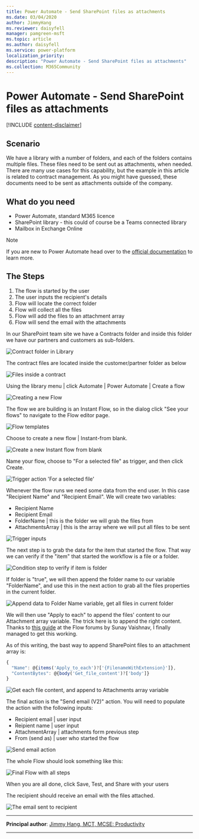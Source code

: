 ```yaml
---
title: Power Automate - Send SharePoint files as attachments
ms.date: 03/04/2020
author: JimmyHang
ms.reviewer: daisyfell
manager: pamgreen-msft
ms.topic: article
ms.author: daisyfell
ms.service: power-platform
localization_priority: 
description: "Power Automate - Send SharePoint files as attachments"
ms.collection: M365Community
---
```


# Power Automate - Send SharePoint files as attachments

[!INCLUDE [content-disclaimer](includes/content-disclaimer.md)]

## Scenario

We have a library with a number of folders, and each of the folders contains multiple files. These files need to be sent out as attachments, when needed. There are many use cases for this capability, but the example in this article is related to contract management. As you might have guessed, these documents need to be sent as attachments outside of the company.

## What do you need

* Power Automate, standard M365 licence
* SharePoint library - this could of course be a Teams connected library
* Mailbox in Exchange Online

> [!NOTE]
> If you are new to Power Automate head over to the [official documentation](https://docs.microsoft.com/power-automate/) to learn more.

## The Steps

1. The flow is started by the user
2. The user inputs the recipient's details
3. Flow will locate the correct folder
4. Flow will collect all the files
5. Flow will add the files to an attachment array
6. Flow will send the email with the attachments

In our SharePoint team site we have a Contracts folder and inside this folder we have our partners and customers as sub-folders.

![Contract folder in Library](media/power-automate-send-sharepoint-files-as-attachments/powerautomate-sendasattachment01.png)

The contract files are located inside the customer/partner folder as below

![Files inside a contract](media/power-automate-send-sharepoint-files-as-attachments/powerautomate-sendasattachment02.png)

Using the library menu | click Automate | Power Automate | Create a flow

![Creating a new Flow](media/power-automate-send-sharepoint-files-as-attachments/powerautomate-sendasattachment03.png)

The flow we are building is an Instant Flow, so in the dialog click "See your flows" to navigate to the Flow editor page.

![Flow templates](media/power-automate-send-sharepoint-files-as-attachments/powerautomate-sendasattachment04.png)

Choose to create a new flow | Instant-from blank.

![Create a new Instant flow from blank](media/power-automate-send-sharepoint-files-as-attachments/powerautomate-sendasattachment05.png)

Name your flow, choose to "For a selected file" as trigger, and then click Create.

![Trigger action 'For a selected file'](media/power-automate-send-sharepoint-files-as-attachments/powerautomate-sendasattachment06.png)

Whenever the flow runs we need some data from the end user. In this case "Recipient Name" and "Recipient Email". We will create two variables:

* Recipient Name
* Recipient Email
* FolderName | this is the folder we will grab the files from
* AttachmentsArray | this is the array where we will put all files to be sent

![Trigger inputs](media/power-automate-send-sharepoint-files-as-attachments/powerautomate-sendasattachment07.png)

The next step is to grab the data for the item that started the flow. That way we can verify if the "item" that started the workflow is a file or a folder.

![Condition step to verify if item is folder](media/power-automate-send-sharepoint-files-as-attachments/powerautomate-sendasattachment08.png)

If folder is "true", we will then append the folder name to our variable "FolderName", and use this in the next action to grab all the files properties in the current folder.

![Append data to Folder Name variable, get all files in current folder](media/power-automate-send-sharepoint-files-as-attachments/powerautomate-sendasattachment09.png)

We will then use "Apply to each" to append the files' content to our Attachment array variable. The trick here is to append the right content. Thanks to [this guide](https://flow.microsoft.com/blog/multiple-attachments-single-email/) at the Flow forums by Sunay Vaishnav, I finally managed to get this working.

As of this writing, the bast way to append SharePoint files to an attachment array is:

``` javascript
{
  "Name": @{items('Apply_to_each')?['{FilenameWithExtension}']},
  "ContentBytes": @{body('Get_file_content')?['body']}
}
```

![Get each file content, and append to Attachments array variable](media/power-automate-send-sharepoint-files-as-attachments/powerautomate-sendasattachment10.png)

The final action is the "Send email (V2)" action. You will need to populate the action with the following inputs:

* Recipient email | user input
* Reipient name | user input
* AttachmentArray | attachments form previous step
* From (send as) | user who started the flow

![Send email action](media/power-automate-send-sharepoint-files-as-attachments/powerautomate-sendasattachment11.png)

The whole Flow should look something like this:

![Final Flow with all steps](media/power-automate-send-sharepoint-files-as-attachments/powerautomate-sendasattachment12.png)

When you are all done, click Save, Test, and Share with your users

The recipient should receive an email with the files attached.

![The email sent to recipient](media/power-automate-send-sharepoint-files-as-attachments/powerautomate-sendasattachment13.png)

---

**Principal author**: [Jimmy Hang, MCT, MCSE: Productivity](https://www.linkedin.com/in/jimmyhang/)

---
